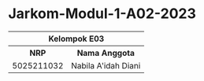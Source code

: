 # Jarkom-Modul-1-A02-2023
<table>
    <tr>
        <th colspan=2> Kelompok E03 </th>
    </tr>
    <tr>
        <th>NRP</th>
        <th>Nama Anggota</th>
    </tr>
    <tr>
        <td>5025211032</td>
        <td>Nabila A'idah Diani</td>
    </tr>
</table>
